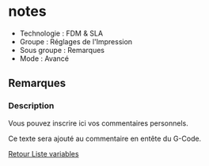 # notes

* Technologie : FDM & SLA
* Groupe : Réglages de l'Impression
* Sous groupe : Remarques
* Mode : Avancé

## Remarques

### Description

Vous pouvez inscrire ici vos commentaires personnels. 

Ce texte sera ajouté au commentaire en entête du G-Code.

[Retour Liste variables](variable_list.md)
